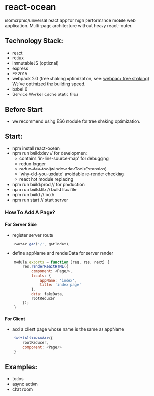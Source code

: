# react-ocean
isomorphic/universal react app for high performance mobile web application. Multi-page architecture without heavy react-router.


## Technology Stack:
- react
- redux
- immutableJS (optional)
- express
- ES2015
- webpack 2.0 (tree shaking optimization, see: [webpack tree shaking](http://www.2ality.com/2015/12/webpack-tree-shaking.html))
  We've optimized the building speed.
- babel 6
- Service Worker cache static files

## Before Start
- we recommend using ES6 module for tree shaking optimization.

## Start:
- npm install react-ocean
- npm run build:dev   // for development
    - contains 'in-line-source-map' for debugging
    - redux-logger
    - redux-dev-tool(window.devToolsExtension)
    - 'why-did-you-update' avoidable re-render checking
    - react hot module replacing
- npm run build:prod  // for production
- npm run build:lib   // build libs file
- npm run build       // both
- npm run start       // start server


### How To Add A Page?
#### For Server Side
* register server route
``` javascript
    router.get('/', getIndex);
```
* define appName and renderData for server render
``` javascript
    module.exports = function (req, res, next) {
        res.renderReactHTML({
            component: <Page/>,
            locals: {
                appName: 'index',
                title: 'index page'
            },
            data: fakeData,
            rootReducer
        });
    };
```

#### For Client
* add a client page whose name is the same as appName
``` javascript
    initializeRender({
        rootReducer,
        component: <Page/>
    })
```

## Examples:
* todos
* async action
* chat room

